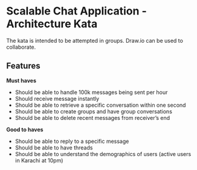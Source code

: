 # Scalable Chat Application - Architecture Kata

The kata is intended to be attempted in groups. Draw.io can be used to collaborate.

## Features

**Must haves**
- Should be able to handle 100k messages being sent per hour
- Should receive message instantly
- Should be able to retrieve a specific conversation within one second
- Should be able to create groups and have group conversations
- Should be able to delete recent messages from receiver’s end

**Good to haves**
- Should be able to reply to a specific message
- Should be able to have threads
- Should be able to understand the demographics of users (active users in Karachi at 10pm)

